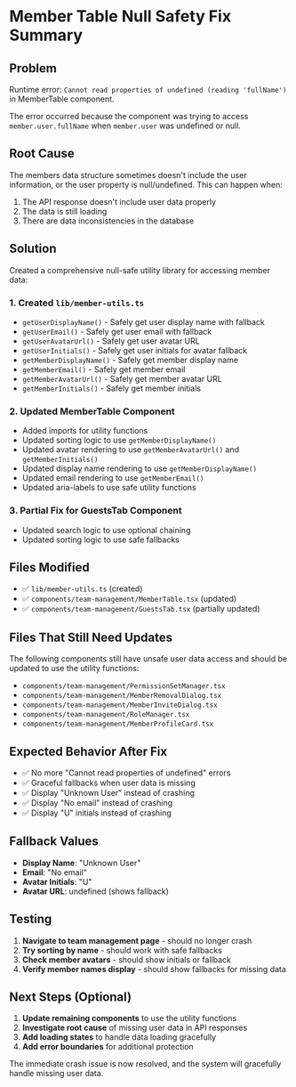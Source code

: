 # Member Table Null Safety Fix Summary

## Problem
Runtime error: `Cannot read properties of undefined (reading 'fullName')` in MemberTable component.

The error occurred because the component was trying to access `member.user.fullName` when `member.user` was undefined or null.

## Root Cause
The members data structure sometimes doesn't include the user information, or the user property is null/undefined. This can happen when:
1. The API response doesn't include user data properly
2. The data is still loading
3. There are data inconsistencies in the database

## Solution
Created a comprehensive null-safe utility library for accessing member data:

### 1. Created `lib/member-utils.ts`
- `getUserDisplayName()` - Safely get user display name with fallback
- `getUserEmail()` - Safely get user email with fallback  
- `getUserAvatarUrl()` - Safely get user avatar URL
- `getUserInitials()` - Safely get user initials for avatar fallback
- `getMemberDisplayName()` - Safely get member display name
- `getMemberEmail()` - Safely get member email
- `getMemberAvatarUrl()` - Safely get member avatar URL
- `getMemberInitials()` - Safely get member initials

### 2. Updated MemberTable Component
- Added imports for utility functions
- Updated sorting logic to use `getMemberDisplayName()`
- Updated avatar rendering to use `getMemberAvatarUrl()` and `getMemberInitials()`
- Updated display name rendering to use `getMemberDisplayName()`
- Updated email rendering to use `getMemberEmail()`
- Updated aria-labels to use safe utility functions

### 3. Partial Fix for GuestsTab Component
- Updated search logic to use optional chaining
- Updated sorting logic to use safe fallbacks

## Files Modified
- ✅ `lib/member-utils.ts` (created)
- ✅ `components/team-management/MemberTable.tsx` (updated)
- ✅ `components/team-management/GuestsTab.tsx` (partially updated)

## Files That Still Need Updates
The following components still have unsafe user data access and should be updated to use the utility functions:
- `components/team-management/PermissionSetManager.tsx`
- `components/team-management/MemberRemovalDialog.tsx`
- `components/team-management/MemberInviteDialog.tsx`
- `components/team-management/RoleManager.tsx`
- `components/team-management/MemberProfileCard.tsx`

## Expected Behavior After Fix
- ✅ No more "Cannot read properties of undefined" errors
- ✅ Graceful fallbacks when user data is missing
- ✅ Display "Unknown User" instead of crashing
- ✅ Display "No email" instead of crashing
- ✅ Display "U" initials instead of crashing

## Fallback Values
- **Display Name**: "Unknown User"
- **Email**: "No email"
- **Avatar Initials**: "U"
- **Avatar URL**: undefined (shows fallback)

## Testing
1. **Navigate to team management page** - should no longer crash
2. **Try sorting by name** - should work with safe fallbacks
3. **Check member avatars** - should show initials or fallback
4. **Verify member names display** - should show fallbacks for missing data

## Next Steps (Optional)
1. **Update remaining components** to use the utility functions
2. **Investigate root cause** of missing user data in API responses
3. **Add loading states** to handle data loading gracefully
4. **Add error boundaries** for additional protection

The immediate crash issue is now resolved, and the system will gracefully handle missing user data.